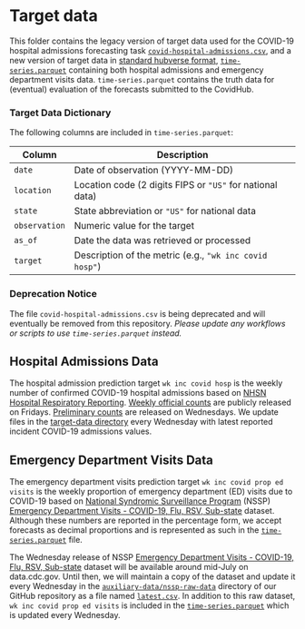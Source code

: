 # Target data
This folder contains the legacy version of target data used for the COVID-19 hospital admissions forecasting task [`covid-hospital-admissions.csv`](covid-hospital-admissions.csv), and a new version of target data in [standard hubverse format](https://docs.hubverse.io/en/latest/user-guide/target-data.html), [`time-series.parquet`](time-series.parquet) containing both hospital admissions and emergency department visits data. `time-series.parquet` contains the truth data for (eventual) evaluation of the forecasts submitted to the CovidHub.

### Target Data Dictionary

The following columns are included in `time-series.parquet`:

| Column      | Description                                                        |
|-------------|--------------------------------------------------------------------|
| `date`      | Date of observation (YYYY-MM-DD)                                   |
| `location`  | Location code (2 digits FIPS or `"US"` for national data)          |    
| `state`     | State abbreviation or `"US"` for national data                     |
| `observation` | Numeric value for the target                                     |
| `as_of`     | Date the data was retrieved or processed                           |
| `target`    | Description of the metric (e.g., `"wk inc covid hosp"`)            |


### Deprecation Notice

The file `covid-hospital-admissions.csv` is being deprecated and will eventually be removed from this repository.   *Please update any workflows or scripts to use `time-series.parquet` instead.*


## Hospital Admissions Data
The hospital admission prediction target `wk inc covid hosp` is the weekly number of confirmed COVID-19 hospital admissions based on [NHSN Hospital Respiratory Reporting](https://www.cdc.gov/nhsn/psc/hospital-respiratory-reporting.html). [Weekly official counts](https://data.cdc.gov/Public-Health-Surveillance/Weekly-Hospital-Respiratory-Data-HRD-Metrics-by-Ju/ua7e-t2fy/about_data) are publicly released on Fridays. [Preliminary counts](https://data.cdc.gov/Public-Health-Surveillance/Weekly-Hospital-Respiratory-Data-HRD-Metrics-by-Ju/mpgq-jmmr/about_data) are released on Wednesdays. We update files in the [target-data directory](target-data/) every Wednesday with latest reported incident COVID-19 admissions values.

## Emergency Department Visits Data
The emergency department visits prediction target `wk inc covid prop ed visits` is the weekly proportion of emergency department (ED) visits due to COVID-19 based on [National Syndromic Surveillance Program](https://www.cdc.gov/nssp/index.html) (NSSP) [Emergency Department Visits - COVID-19, Flu, RSV, Sub-state](https://data.cdc.gov/Public-Health-Surveillance/NSSP-Emergency-Department-Visit-Trajectories-by-St/rdmq-nq56/about_data) dataset. Although these numbers are reported in the percentage form, we accept forecasts as decimal proportions and is represented as such in the [`time-series.parquet`](time-series.parquet) file. 

The Wednesday release of NSSP [Emergency Department Visits - COVID-19, Flu, RSV, Sub-state](https://data.cdc.gov/Public-Health-Surveillance/NSSP-Emergency-Department-Visit-Trajectories-by-St/rdmq-nq56/about_data) dataset will be available around mid-July on data.cdc.gov. Until then, we will maintain a copy of the dataset and update it every Wednesday in the [`auxiliary-data/nssp-raw-data`](auxiliary-data/nssp-raw-data) directory of our GitHub repository as a file named [`latest.csv`](auxiliary-data/nssp-raw-data/latest.csv).
In addition to this raw dataset, `wk inc covid prop ed visits` is included in the [`time-series.parquet`](./time-series.parquet) which is updated every Wednesday.
